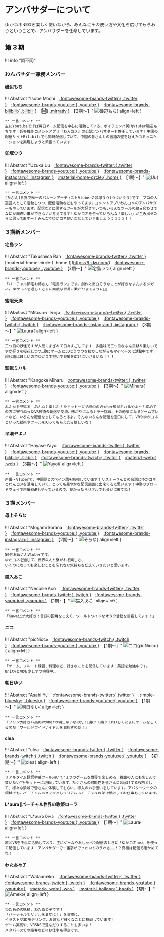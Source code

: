 # アンバサダーについて

ゆかコネNEOを楽しく使いながら、みんなにその使い方や文化を広げてもらおうということで、アンバサダーを任命しています。

## 第３期

!!! info "順不同"

### わんバサダー兼務メンバー

#### 磯辺もち

!!! Abstract "Isobe Mochi　[:fontawesome-brands-twitter:{ .twitter }](https://twitter.com/IsobeMochi_V)　[:fontawesome-brands-youtube:{ .youtube }](https://www.youtube.com/@isobemochi)　[:fontawesome-brands-bilibili:{ .bilibili }](https://live.bilibili.com/23727754)　[:m:{ .mirrativ }](https://www.mirrativ.com/user/125307162)　【2期～】"
    ![磯辺もち](images/isobemochi.png){ align=left }

    ** 一言コメント **   
    主にYoutubeでほぼ毎日ゲーム配信を中心に活動している、ボイチェンバ美肉Vtuber磯辺もちです！超多機能コメントアプリ『わんコメ』の公認アンバサダーも兼任しています！中国の配信サイトBilibiliでも同時配信していて、中国の皆さんとの言語の壁を超えたコミュニケーションを実現しようと頑張っています！

#### 卯塚ウウ

!!! Abstract "Uzuka Uu　[:fontawesome-brands-twitter:{ .twitter }](https://twitter.com/uu_uzuka)　[:fontawesome-brands-youtube:{ .youtube }](https://youtube.com/uooch/)　[:fontawesome-brands-instagram:{ .instagram }](https://www.instagram.com/uoo2525/)　[:material-home-circle:{ .home }](https://uoochan.info/)　【1期～】"
    ![Uu](images/uu_2.png){ align=left }

    ** 一言コメント **    
    (たぶん)世界で唯一のバルーンアーティストVtuberの卯塚うう(うづかうう)です！プロの大道芸人として活動しつつ、配信活動などもやってます。コメントアプリわんコメのアンバサダーもやっています。配信などに関するツールが大好きでいつもいろんなツールの組み合わせでなにか面白い事ができないか考えてます！ゆかコネを使っていろんな「楽しい」が生み出せたらと思ってますー！みんなでゆかコネ使いこなしていきましょううううう！！

### ３期新メンバー

#### 宅島ラン

!!! Abstract "Takushima Ran　[:fontawesome-brands-twitter:{ .twitter }](https://twitter.com/takushima_)　[:material-home-circle:{ .home }](https://t-dw.com/)　[:fontawesome-brands-youtube:{ .youtube }](https://youtube.com/c/takushima_c)　【3期～】"
    ![宅島ラン](images/takushima.png){ align=left }

    ** 一言コメント **   
    「バーチャル邸宅お姉さん「宅島ラン」です。創作と面白そうなことが好きなまんまるメガネ。ゆかコネを通じてさらに素敵な世界に繋がりますように🌟」

#### 蜜眼天洙

!!! Abstract "Mitsume Tenju　[:fontawesome-brands-twitter:{ .twitter }](https://twitter.com/Mitume10_3_2_10)　[:fontawesome-brands-youtube:{ .youtube }](https://www.youtube.com/@tenju1010mitsume)　[:fontawesome-brands-twitch:{ .twitch }](https://www.twitch.tv/tenju1010mitsume)　[:fontawesome-brands-instagram:{ .instagram }](https://www.instagram.com/mitsume1010/)　【3期～】"
    ![Laura](images/mitsume.jpg){ align=left }

    ** 一言コメント **    
    三つ目の妖怪ですが人間にまぎれて日々すごしてます！多趣味で三つ目なぶん目移り激しいですが好きを桜花しつつ…歌にゲームに3Dにうつつを抜かしながらもマイペースに活動中です！現代語は難しいのでゆかコネ担いで見聞を広げにいざまいる！！！

#### 監獄ミハル

!!! Abstract "Kangoku Miharu　[:fontawesome-brands-twitter:{ .twitter }](https://twitter.com/kangoku_miharu)　[:fontawesome-brands-youtube:{ .youtube }](https://www.youtube.com/@kangoku_miharu)　【3期～】"
    ![Miharu](images/Miharu.png){ align=left }

    ** 一言コメント **    
    みんなを見張る、みんなと楽しむ！をモットーに活動中のVtuber監獄ミハルやよ～！初めての方に寄り添ったVR技術の発信や交流、怖がりによるホラー挑戦、その他気になるゲームプレイなど、いろんな配信をさしてもろとるよ。そんないろんな配信を窓口にして、VRやゆかコネといった技術やツールを知ってもらえたら嬉しいな！

#### 早瀬やよい

!!! Abstract "Hayase Yayoi　[:fontawesome-brands-twitter:{ .twitter }](http://twitter.com/hayaseyayoi)　[:fontawesome-brands-youtube:{ .youtube }](https://www.youtube.com/c/841ch)　[:fontawesome-brands-bilibili:{ .bilibili }](https://space.bilibili.com/436693674)　[:fontawesome-brands-twitch:{ .twitch }](https://www.twitch.tv/hayaseyayoi)　[:material-web:{ .web }](https://lit.link/hayaseyayoi)　【3期～】"
    ![Yayoi](images/yayoi.png){ align=left }

    ** 一言コメント **    
    声優・VTuberで、中国語とスペイン語を勉強しています！リスナーさんとの会話にゆかコネとわんコメを活用していて、とっても華やかな配信画面に出来てると思います！中野のブロードウェイで声優BARもやっているので、良かったらリアルでも会いに来てね！

### ３期メンバー

#### 母上そらな

!!! Abstract "Mogami Sorana　[:fontawesome-brands-twitter:{ .twitter }](https://twitter.com/SoranaVtuber)　[:fontawesome-brands-youtube:{ .youtube }](https://www.youtube.com/channel/UCy1ywl5BOR-Oh_kz9dN4-eg)　[:fontawesome-brands-instagram:{ .instagram }](https://www.instagram.com/sorana.the.mom/?hl=ja)　【2期～】"
    ![そらな](images/sorana.png){ align=left }

    ** 一言コメント **   
    50代お母さんVtuberです。
    ゆかコネを通じて、世界の人と繋がれる楽しさ、
    いくつになっても楽しむことを忘れない気持ちを伝えていきたいと思います。

#### 猫入あこ

!!! Abstract "Necoilie Aco　 [:fontawesome-brands-twitter:{ .twitter }](https://twitter.com/Aco_Necoilie)　[:fontawesome-brands-twitch:{ .twitch }](https://www.twitch.tv/aco_necoilie)　[:fontawesome-brands-youtube:{ .youtube }](https://www.youtube.com/@necoaco_chan)　【1期～】"
    ![猫入あこ](images/aco.png){ align=left }

    ** 一言コメント **    
    「Kawaiiが大好き！言語の国境をこえて、ワールドワイドなオタク活動を目指してます！」

#### ニコ

!!! Abstract "picNicco　[:fontawesome-brands-twitch:{ .twitch }](https://twitch.tv/picnicco)　[:fontawesome-brands-youtube:{ .youtube }](https://www.youtube.com/@picniccochannel5834)　【1期～】"
    ![ニコ(picNicco)](images/nicco.png){ align=left }

    ** 一言コメント **    
    「ゲーム、フルート練習、料理など、好きなことを配信しています！英語を勉強中です。UnityとVRも少しずつ挑戦中。」

#### 朝日ゆい

!!! Abstract "Asahi Yui　[:fontawesome-brands-twitter:{ .twitter }](https://twitter.com/asahi___yui)　[:simple-bluesky:{ .bluesky }](https://bsky.app/profile/yuiasahi.bsky.social)　[:fontawesome-brands-youtube:{ .youtube }](https://www.youtube.com/@YuiAsahiChannel)　【1期～】"
    ![朝日ゆい](images/yui.png){ align=left }

    ** 一言コメント **   
    「プリン大好きバ美肉Vtuberの朝日ゆいなのだ！🍮歌って踊ってMIXしてたまにゲームをしてるのだ！ワールドワイドアイドルを目指すのだ！」

#### clea

!!! Abstract "clea　[:fontawesome-brands-twitter:{ .twitter }](https://twitter.com/clea_vtuber)　[:fontawesome-brands-twitch:{ .twitch }](https://www.twitch.tv/clea_channel)　[:fontawesome-brands-youtube:{ .youtube }](https://www.youtube.com/channel/UCP-hBqu7wYKOzAAv_WrZ5wQ)　【初期～】"
    ![clea](images/clea.png){ align=left }

    ** 一言コメント **        
    リアルタイム翻訳字幕ツール用いて"１つのゲームを世界で楽しめる、難聴の人にも楽しんで貰いたい"をモットーに活動しています。たくさんの可能性を皆さんにお届けする役割として、様々な領域で皆さんに体験してもらい、導入のお手伝いをしています。アバターワークの領域でも、バーチャルスタッフとしてリアル×バーチャルの架け橋としてお仕事もしています。

#### L*aura💫バーチャル世界の歌姫ローラ

!!! Abstract "L*aura Diva　[:fontawesome-brands-twitter:{ .twitter }](https://twitter.com/Laura_Diva_VR)　[:fontawesome-brands-youtube:{ .youtube }](https://www.youtube.com/c/LauraDivaVR)　【1期～】"
    ![Laura](images/Laura.png){ align=left }

    ** 一言コメント **    
    歌とVRを中心に活動しており、主にゲームやおしゃべり配信のときに「ゆかコネneo」を使って配信しています！アンバサダーで一番字がでっかいとのうわさ……！？真相は配信で確かめてね！

#### わたあめ子

!!! Abstract "Wataameko　 [:fontawesome-brands-twitter:{ .twitter }](https://twitter.com/wata_ame_ko) 　[:fontawesome-brands-twitch:{ .twitch }](https://www.twitch.tv/wataameko)　[:fontawesome-brands-youtube:{ .youtube }](https://www.youtube.com/c/wataamekoch)　[:material-web:{ .web }](https://wataameko.com/ )　[:material-balloon:{ .booth }](https://wataameko.booth.pm/)【1期～】"
    ![Ameko](images/ameko.png){ align=left }

    ** 一言コメント **    
    わたあめの妖精、わたあめ子です！
    「バーチャルでリアルを豊かに！」を目標に、
    イラストや3Dモデリング、お歌など様々なことに挑戦しています！
    ゲーム実況や、VRSNSで遊んだりすることも多いよ！
    メタバースでの接客などのお仕事も得意です。
